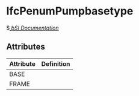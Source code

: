 IfcPenumPumpbasetype
====================
$[ _bSI
Documentation_](https://standards.buildingsmart.org/IFC/DEV/IFC4_2/FINAL/HTML/schema//pset/penum_pumpbasetype.htm)


Attributes
----------
| Attribute   | Definition   |
|-------------|--------------|
| BASE        |              |
| FRAME       |              |

